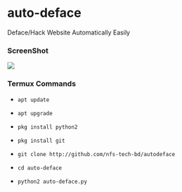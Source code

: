 # auto-deface
Deface/Hack Website Automatically Easily

### ScreenShot

<img src='https://raw.githubusercontent.com/nfs-tech-bd/auto-deface/main/Screenshot_2021-04-22-16-58-45-455_com.termux.png'>

### Termux Commands


* `apt update`

* `apt upgrade`

* `pkg install python2`

* `pkg install git`

* `git clone http://github.com/nfs-tech-bd/autodeface`

* `cd auto-deface`

* `python2 auto-deface.py`
